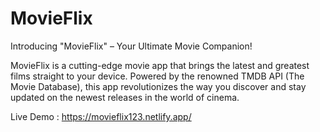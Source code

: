 # MovieFlix


Introducing "MovieFlix" – Your Ultimate Movie Companion!

MovieFlix is a cutting-edge movie app that brings the latest and greatest films straight to your device. Powered by the renowned TMDB API (The Movie Database), this app revolutionizes the way you discover and stay updated on the newest releases in the world of cinema.

Live Demo : https://movieflix123.netlify.app/
